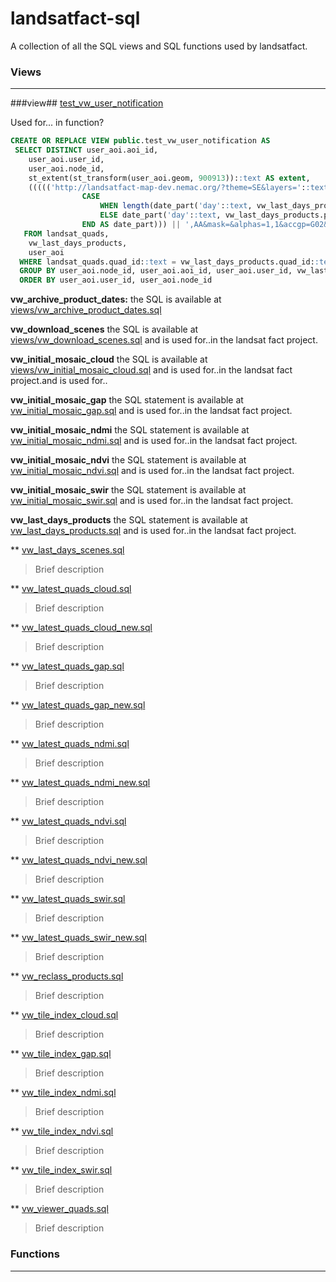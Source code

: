 # landsatfact-sql
A collection of all the SQL views and SQL functions used by landsatfact.

### Views
___
###view## [test_vw_user_notification](views/test_vw_user_notification.sql)

Used for... in function?
```sql
CREATE OR REPLACE VIEW public.test_vw_user_notification AS
 SELECT DISTINCT user_aoi.aoi_id,
    user_aoi.user_id,
    user_aoi.node_id,
    st_extent(st_transform(user_aoi.geom, 900913))::text AS extent,
    ((((('http://landsatfact-map-dev.nemac.org/?theme=SE&layers='::text || vw_last_days_products.product_type::text) || date_part('year'::text, vw_last_days_products.product_date)) || date_part('month'::text, vw_last_days_products.product_date)) || (( SELECT
                CASE
                    WHEN length(date_part('day'::text, vw_last_days_products.product_date)::text) = 1 THEN '0'::text || date_part('day'::text, vw_last_days_products.product_date)::text
                    ELSE date_part('day'::text, vw_last_days_products.product_date)::text
                END AS date_part))) || ',AA&mask=&alphas=1,1&accgp=G02&basemap=Google%20Streets&extent='::text) || replace(replace(replace(st_extent(st_transform(user_aoi.geom, 900913))::text, 'BOX('::text, ''::text), ')'::text, ''::text), ' '::text, ','::text) AS lsf_url
   FROM landsat_quads,
    vw_last_days_products,
    user_aoi
  WHERE landsat_quads.quad_id::text = vw_last_days_products.quad_id::text AND st_intersects(user_aoi.geom, landsat_quads.geom) AND (vw_last_days_products.product_type::text <> ALL (ARRAY['GAP'::character varying, 'CLOUD'::character varying]::text[]))
  GROUP BY user_aoi.node_id, user_aoi.aoi_id, user_aoi.user_id, vw_last_days_products.product_type, vw_last_days_products.product_date
  ORDER BY user_aoi.user_id, user_aoi.node_id
```


**vw_archive_product_dates:** the SQL is available at [views/vw_archive_product_dates.sql](views/vw_archive_product_dates.sql)

**vw_download_scenes** the SQL is available at [views/vw_download_scenes.sql](views/vw_download_scenes.sql) and is used for..in the landsat fact project.  

**vw_initial_mosaic_cloud** the SQL is available at [views/vw_initial_mosaic_cloud.sql](views/vw_initial_mosaic_cloud.sql) and is used for..in the landsat fact project.and is used for..

**vw_initial_mosaic_gap** the SQL statement is available at [vw_initial_mosaic_gap.sql](views/vw_initial_mosaic_gap.sql) and is used for..in the landsat fact project.

**vw_initial_mosaic_ndmi**  the SQL statement is available at [vw_initial_mosaic_ndmi.sql](views/vw_initial_mosaic_ndmi.sql) and is used for..in the landsat fact project.

**vw_initial_mosaic_ndvi** the SQL statement is available at [vw_initial_mosaic_ndvi.sql](views/vw_initial_mosaic_ndvi.sql) and is used for..in the landsat fact project.

**vw_initial_mosaic_swir** the SQL statement is available at [vw_initial_mosaic_swir.sql](views/vw_initial_mosaic_swir.sql) and is used for..in the landsat fact project.

**vw_last_days_products**  the SQL statement is available at [vw_last_days_products.sql](viewws/vw_last_days_products.sql) and is used for..in the landsat fact project.

** [vw_last_days_scenes.sql](views/vw_last_days_scenes.sql)
> Brief description

** [vw_latest_quads_cloud.sql](views/vw_latest_quads_cloud.sql)
> Brief description

** [vw_latest_quads_cloud_new.sql](views/vw_latest_quads_cloud_new.sql)
> Brief description

** [vw_latest_quads_gap.sql](views/vw_latest_quads_gap.sql)
> Brief description

** [vw_latest_quads_gap_new.sql](views/vw_latest_quads_gap_new.sql)
> Brief description

** [vw_latest_quads_ndmi.sql](views/vw_latest_quads_ndmi.sql)
> Brief description

** [vw_latest_quads_ndmi_new.sql](views/vw_latest_quads_ndmi_new.sql)
> Brief description

** [vw_latest_quads_ndvi.sql](views/vw_latest_quads_ndvi.sql)
> Brief description

** [vw_latest_quads_ndvi_new.sql](views/vw_latest_quads_ndvi_new.sql)
> Brief description

** [vw_latest_quads_swir.sql](views/vw_latest_quads_swir.sql)
> Brief description

** [vw_latest_quads_swir_new.sql](views/vw_latest_quads_swir_new.sql)
> Brief description

** [vw_reclass_products.sql](views/vw_reclass_products.sql)
> Brief description

** [vw_tile_index_cloud.sql](views/vw_tile_index_cloud.sql)
> Brief description

** [vw_tile_index_gap.sql](views/vw_tile_index_gap.sql)
> Brief description

** [vw_tile_index_ndmi.sql](views/vw_tile_index_ndmi.sql)
> Brief description

** [vw_tile_index_ndvi.sql](views/vw_tile_index_ndvi.sql)
> Brief description

** [vw_tile_index_swir.sql](views/vw_tile_index_swir.sql)
> Brief description

** [vw_viewer_quads.sql](views/vw_viewer_quads.sql)
> Brief description

### Functions
---
